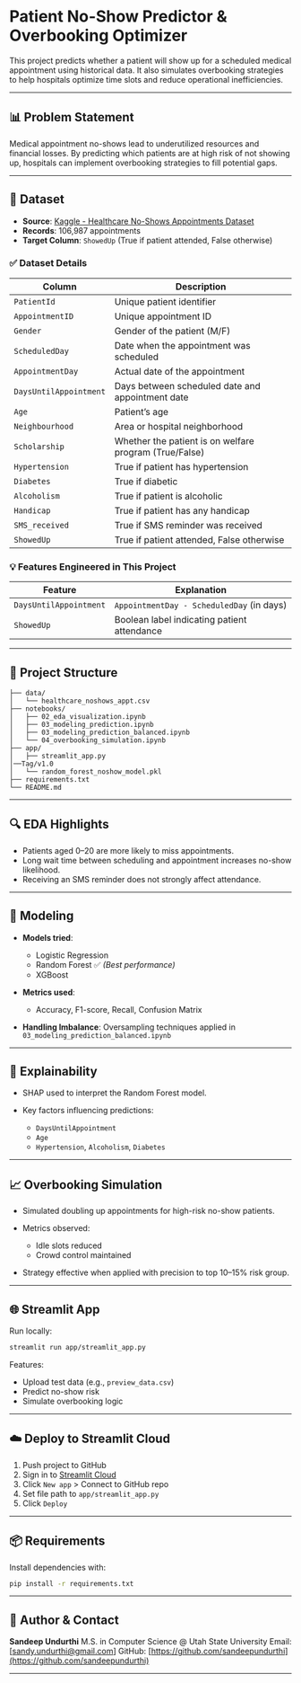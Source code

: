 # Patient No-Show Predictor & Overbooking Optimizer

This project predicts whether a patient will show up for a scheduled medical appointment using historical data. It also simulates overbooking strategies to help hospitals optimize time slots and reduce operational inefficiencies.

---

## 📊 Problem Statement

Medical appointment no-shows lead to underutilized resources and financial losses. By predicting which patients are at high risk of not showing up, hospitals can implement overbooking strategies to fill potential gaps.

---

## 📁 Dataset

* **Source**: [Kaggle - Healthcare No-Shows Appointments Dataset](https://www.kaggle.com/datasets/iamtanmayshukla/healthcare-no-shows-appointments-dataset)
* **Records**: 106,987 appointments
* **Target Column**: `ShowedUp` (True if patient attended, False otherwise)

### ✅ Dataset Details

| Column                 | Description                                            |
| ---------------------- | ------------------------------------------------------ |
| `PatientId`            | Unique patient identifier                              |
| `AppointmentID`        | Unique appointment ID                                  |
| `Gender`               | Gender of the patient (M/F)                            |
| `ScheduledDay`         | Date when the appointment was scheduled                |
| `AppointmentDay`       | Actual date of the appointment                         |
| `DaysUntilAppointment` | Days between scheduled date and appointment date       |
| `Age`                  | Patient’s age                                          |
| `Neighbourhood`        | Area or hospital neighborhood                          |
| `Scholarship`          | Whether the patient is on welfare program (True/False) |
| `Hypertension`         | True if patient has hypertension                       |
| `Diabetes`             | True if diabetic                                       |
| `Alcoholism`           | True if patient is alcoholic                           |
| `Handicap`             | True if patient has any handicap                       |
| `SMS_received`         | True if SMS reminder was received                      |
| `ShowedUp`             | True if patient attended, False otherwise              |

### 💡 Features Engineered in This Project

| Feature                | Explanation                                 |
| ---------------------- | ------------------------------------------- |
| `DaysUntilAppointment` | `AppointmentDay - ScheduledDay` (in days)   |
| `ShowedUp`             | Boolean label indicating patient attendance |

---

## 🔧 Project Structure

```
├── data/
│   └── healthcare_noshows_appt.csv
├── notebooks/
│   ├── 02_eda_visualization.ipynb
│   ├── 03_modeling_prediction.ipynb
│   ├── 03_modeling_prediction_balanced.ipynb
│   └── 04_overbooking_simulation.ipynb
├── app/
│   ├── streamlit_app.py
│──Tag/v1.0
│   └── random_forest_noshow_model.pkl
├── requirements.txt
└── README.md
```

---

## 🔍 EDA Highlights

* Patients aged 0–20 are more likely to miss appointments.
* Long wait time between scheduling and appointment increases no-show likelihood.
* Receiving an SMS reminder does not strongly affect attendance.

---

## 🧠 Modeling

* **Models tried**:

  * Logistic Regression
  * Random Forest ✅ *(Best performance)*
  * XGBoost
* **Metrics used**:

  * Accuracy, F1-score, Recall, Confusion Matrix
* **Handling Imbalance**: Oversampling techniques applied in `03_modeling_prediction_balanced.ipynb`

---

## 🔎 Explainability

* SHAP used to interpret the Random Forest model.
* Key factors influencing predictions:

  * `DaysUntilAppointment`
  * `Age`
  * `Hypertension`, `Alcoholism`, `Diabetes`

---

## 📈 Overbooking Simulation

* Simulated doubling up appointments for high-risk no-show patients.
* Metrics observed:

  * Idle slots reduced
  * Crowd control maintained
* Strategy effective when applied with precision to top 10–15% risk group.

---

## 🌐 Streamlit App

Run locally:

```bash
streamlit run app/streamlit_app.py
```

Features:

* Upload test data (e.g., `preview_data.csv`)
* Predict no-show risk
* Simulate overbooking logic

---

## ☁️ Deploy to Streamlit Cloud

1. Push project to GitHub
2. Sign in to [Streamlit Cloud](https://streamlit.io/cloud)
3. Click `New app` > Connect to GitHub repo
4. Set file path to `app/streamlit_app.py`
5. Click `Deploy`

---

## 📦 Requirements

Install dependencies with:

```bash
pip install -r requirements.txt
```

---

## 🧠 Author & Contact

**Sandeep Undurthi**
M.S. in Computer Science @ Utah State University
Email: \[[sandy.undurthi@gmail.com](mailto:sandy.undurthi@gmail.com)]
GitHub: [https://github.com/sandeepundurthi](https://github.com/sandeepundurthi)

---

